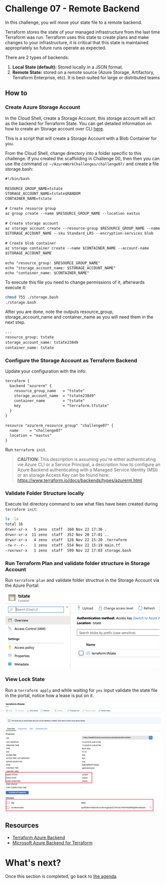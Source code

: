 # Challenge 07 - Remote Backend

In this challenge, you will move your state file to a remote backend.

Terraform stores the state of your managed infrastructure from the last time Terraform was run. Terraform uses this state to create plans and make changes to your infrastructure, it is critical that this state is maintained appropriately so future runs operate as expected.

There are 2 types of backends: 
1. **Local State (default):** Stored locally in a JSON format.
2. **Remote State:** stored on a remote source (Azure Storage, Artifactory, Terraform Enterprise, etc). It is best-suited for large or distributed teams

## How to

### Create Azure Storage Account

In the Cloud Shell, create a Storage Account, this storage account will act as the backend for Terraform State. You can get detailed information on how to create an Storage account over CLI [here](https://docs.microsoft.com/en-us/azure/terraform/terraform-backend).

This is a script that will create a Storage Account with a Blob Container for you.

From the Cloud Shell, change directory into a folder specific to this challenge. If you created the scaffolding in Challenge 00, then then you can use the command `cd ~/AzureWorkChallenges/challenge07/` and create a file storage.bash:

```az
#!/bin/bash

RESOURCE_GROUP_NAME=tstate
STORAGE_ACCOUNT_NAME=tstate$RANDOM
CONTAINER_NAME=tstate

# Create resource group
az group create --name $RESOURCE_GROUP_NAME --location eastus

# Create storage account
az storage account create --resource-group $RESOURCE_GROUP_NAME --name $STORAGE_ACCOUNT_NAME --sku Standard_LRS --encryption-services blob

# Create blob container
az storage container create --name $CONTAINER_NAME --account-name $STORAGE_ACCOUNT_NAME 

echo "resource_group: $RESOURCE_GROUP_NAME"
echo "storage_account_name: $STORAGE_ACCOUNT_NAME"
echo "container_name: $CONTAINER_NAME"
```

To execute this file you need to change permissions of it, afterwards execute it:
```sh
chmod 755 ./storage.bash
./storage.bash
```

After you are done, note the outputs resource_group, storage_account_name and container_name as you will need them in the next step.

```sh
...
resource_group: tstate
storage_account_name: tstate23849
container_name: tstate
```

### Configure the Storage Account as Terraform Backend

Update your configuration with the info:

```hcl
terraform {
  backend "azurerm" {
    resource_group_name   = "tstate"
    storage_account_name  = "tstate23849"
    container_name        = "tstate"
    key                   = "terraform.tfstate"
  }
}

resource "azurerm_resource_group" "challenge07" {
  name     = "challenge07"
  location = "eastus"
}
```

Run `terraform init`.

> **CAUTION:** This description is assuming you're either authenticating vie Azure CLI or a Service Principal, a description how to configure an Azure Backend authenticating with a Managed Service Identity (MSI) or an storage Access Key can be found here: https://www.terraform.io/docs/backends/types/azurerm.html

### Validate Folder Structure locally

Execute list directory command to see what files have been created during `terraform init`:
```sh
ls -la
total 16
drwxr-xr-x   5 zeno  staff  160 Nov 22 17:36 .
drwxr-xr-x  11 zeno  staff  352 Nov 20 17:01 ..
drwxr-xr-x   4 zeno  staff  128 Nov 22 15:20 .terraform
-rw-r--r--   1 zeno  staff  554 Nov 22 15:19 main.tf
-rwxrwxr-x   1 zeno  staff  599 Nov 22 17:03 storage.bash
```
### Run Terraform Plan and validate folder structure in Storage Account

Run `terraform plan` and validate folder structrue in the Storage Account via the Azure Portal:

<img src="../../img/StorageAccountContainer.png" width="500"/>



### View Lock State

Run a `terraform apply` and while waiting for `yes` input validate the state file in the portal, notice how a lease is put on it.

<img src="../../img/LockStatus.png" width="1000"/>

## Resources
- [Terraform Azure Backend](https://www.terraform.io/docs/backends/types/azurerm.html)
- [Microsoft Azure Backend for Terraform](https://www.docs.microsoft.com/en-us/azure/terraform/terraform-backend.html)

What's next?
==============

Once this section is completed, go back to [the agenda](../../README.md).
